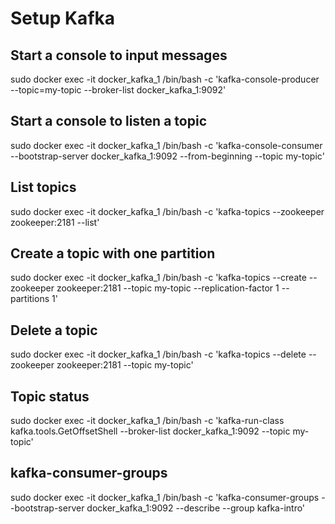 # Setup Kafka

## Start a console to input messages

sudo docker exec -it docker_kafka_1 /bin/bash -c 'kafka-console-producer --topic=my-topic --broker-list docker_kafka_1:9092'

## Start a console to listen a topic

sudo docker exec -it docker_kafka_1 /bin/bash -c 'kafka-console-consumer --bootstrap-server docker_kafka_1:9092 --from-beginning --topic  my-topic'

## List topics

sudo docker exec -it docker_kafka_1 /bin/bash -c 'kafka-topics --zookeeper zookeeper:2181 --list'

## Create a topic with one partition

sudo docker exec -it docker_kafka_1 /bin/bash -c 'kafka-topics --create --zookeeper zookeeper:2181 --topic my-topic --replication-factor 1 --partitions 1'

## Delete a topic

sudo docker exec -it docker_kafka_1 /bin/bash -c 'kafka-topics --delete --zookeeper zookeeper:2181 --topic my-topic'

## Topic status

sudo docker exec -it docker_kafka_1 /bin/bash -c 'kafka-run-class kafka.tools.GetOffsetShell --broker-list docker_kafka_1:9092 --topic my-topic'

## kafka-consumer-groups

sudo docker exec -it docker_kafka_1 /bin/bash -c 'kafka-consumer-groups --bootstrap-server docker_kafka_1:9092 --describe --group kafka-intro'
